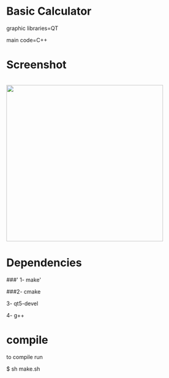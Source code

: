 # Basic Calculator
graphic libraries=QT

main code=C++

# Screenshot
<br>
<img height="409" src="https://github.com/AgustinGutierrez0/CalcQT2/blob/alpha1/screenshot/Capturadesde2022-09-27-02-28-00.png"/>
<br>

# Dependencies

###' 1- make'

###2- cmake

3- qt5-devel

4- g++

# compile

to compile run

$ sh make.sh
